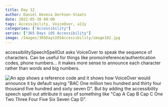 ```yaml
---
title: Day 12
author: Daniel Devesa Derksen-Staats
date: 2022-05-30 09:00
tags: Accessibility, VoiceOver, a11y
categories: ["Accessibility"]
series: ["365 Days iOS Accessibility"]
image: /Images/365DaysIOSAccessibility/image182.jpg
---
```


accessibilitySpeechSpellOut asks VoiceOver to speak the sequence of characters. Can be useful for things like promo/reference/authentication codes, phone numbers... it makes more sense to announce each character rather than words and big numbers.

![An app shows a reference code and it shows how VoiceOver would announce it by default saying "BAC One million two hundred and thirty four thousand five hundred and sixty seven D". But by adding the accessibility speech spell out attribute it says of something like "Cap A Cap B Cap C One Two Three Four Five Six Seven Cap D".](/Images/365DaysIOSAccessibility/image182.jpg)
